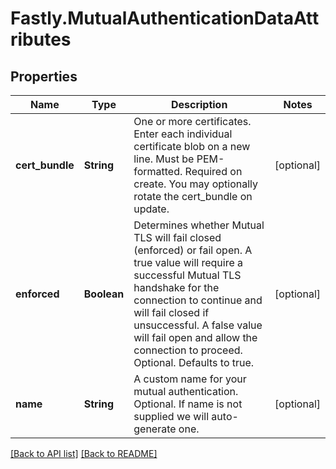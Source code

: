 # Fastly.MutualAuthenticationDataAttributes

## Properties

Name | Type | Description | Notes
------------ | ------------- | ------------- | -------------
**cert_bundle** | **String** | One or more certificates. Enter each individual certificate blob on a new line. Must be PEM-formatted. Required on create. You may optionally rotate the cert_bundle on update. | [optional] 
**enforced** | **Boolean** | Determines whether Mutual TLS will fail closed (enforced) or fail open. A true value will require a successful Mutual TLS handshake for the connection to continue and will fail closed if unsuccessful. A false value will fail open and allow the connection to proceed. Optional. Defaults to true. | [optional] 
**name** | **String** | A custom name for your mutual authentication. Optional. If name is not supplied we will auto-generate one. | [optional] 


[[Back to API list]](../../README.md#endpoints) [[Back to README]](../../README.md)
